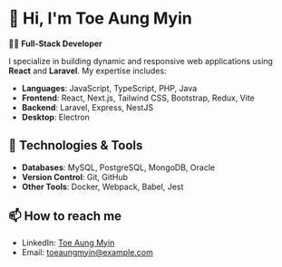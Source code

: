 # 👋 Hi, I'm Toe Aung Myin

👨‍💻 **Full-Stack Developer**

I specialize in building dynamic and responsive web applications using **React** and **Laravel**. My expertise includes:

- **Languages**: JavaScript, TypeScript, PHP, Java
- **Frontend**: React, Next.js, Tailwind CSS, Bootstrap, Redux, Vite
- **Backend**: Laravel, Express, NestJS
- **Desktop**: Electron

## 🔧 Technologies & Tools

- **Databases**: MySQL, PostgreSQL, MongoDB, Oracle
- **Version Control**: Git, GitHub
- **Other Tools**: Docker, Webpack, Babel, Jest

## 📫 How to reach me

- LinkedIn: [Toe Aung Myin](https://www.linkedin.com/in/toeaungmyin)
- Email: [toeaungmyin@example.com](mailto:toeaungmyin@example.com)
